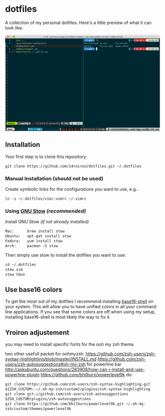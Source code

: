 dotfiles
========


A collection of my personal dotfiles. Here's a little preview of what it can look like:

![screenshot](screenshot.png)

Installation
------------
Your first step is to clone this repository:

    git clone https://github.com/14roiron/dotfiles.git ~/.dotfiles

### Manual Installation (should not be used)
Create symbolic links for the configurations you want to use, e.g.:

    ln -s ~/.dotfiles/vim/.vimrc ~/.vimrc


### Using [GNU Stow](https://www.gnu.org/software/stow/) _(recommended)_
Install GNU Stow _(if not already installed)_

    Mac:      brew install stow
    Ubuntu:   apt-get install stow
    Fedora:   yum install stow
    Arch:     pacman -S stow

Then simply use stow to install the dotfiles you want to use:

    cd ~/.dotfiles
    stow vim
    stow tmux

Use base16 colors
-----------------
To get the most out of my dotfiles I recommend installing [base16-shell](https://github.com/chriskempson/base16-shell) on your system. This will allow you to have unified colors in all your command line applications. If you see that some colors are off when using my setup, installing base16-shell is most likely the way to fix it.

Yroiron adjustement
------------------

you may need to install specific fonts for the ooh my zsh thema

two other usefull packet for oohmyzsh:
https://github.com/zsh-users/zsh-syntax-highlighting/blob/master/INSTALL.md
https://github.com/zsh-users/zsh-autosuggestions#oh-my-zsh
for powerline bar
http://askubuntu.com/questions/283908/how-can-i-install-and-use-powerline-plugin
https://github.com/bhilburn/powerlevel9k
do:

    git clone https://github.com/zsh-users/zsh-syntax-highlighting.git ${ZSH_CUSTOM:-~/.oh-my-zsh/custom}/plugins/zsh-syntax-highlighting
    git clone git://github.com/zsh-users/zsh-autosuggestions $ZSH_CUSTOM/plugins/zsh-autosuggestions
    git clone https://github.com/bhilburn/powerlevel9k.git ~/.oh-my-zsh/custom/themes/powerlevel9k

